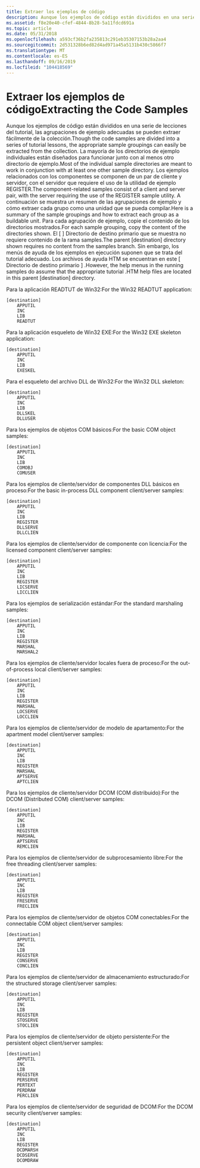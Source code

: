 ```yaml
---
title: Extraer los ejemplos de código
description: Aunque los ejemplos de código están divididos en una serie de lecciones del tutorial, las agrupaciones de ejemplo adecuadas se pueden extraer fácilmente de la colección.
ms.assetid: f8e20e40-cfef-4844-8b28-5a11fdcd691a
ms.topic: article
ms.date: 05/31/2018
ms.openlocfilehash: a593cf36b2fa235813c291eb35307153b28a2aa4
ms.sourcegitcommit: 2d531328b6ed82d4ad971a45a5131b430c5866f7
ms.translationtype: MT
ms.contentlocale: es-ES
ms.lasthandoff: 09/16/2019
ms.locfileid: "104418569"
---
```

# <a name="extracting-the-code-samples"></a><span data-ttu-id="14792-103">Extraer los ejemplos de código</span><span class="sxs-lookup"><span data-stu-id="14792-103">Extracting the Code Samples</span></span>

<span data-ttu-id="14792-104">Aunque los ejemplos de código están divididos en una serie de lecciones del tutorial, las agrupaciones de ejemplo adecuadas se pueden extraer fácilmente de la colección.</span><span class="sxs-lookup"><span data-stu-id="14792-104">Though the code samples are divided into a series of tutorial lessons, the appropriate sample groupings can easily be extracted from the collection.</span></span> <span data-ttu-id="14792-105">La mayoría de los directorios de ejemplo individuales están diseñados para funcionar junto con al menos otro directorio de ejemplo.</span><span class="sxs-lookup"><span data-stu-id="14792-105">Most of the individual sample directories are meant to work in conjunction with at least one other sample directory.</span></span> <span data-ttu-id="14792-106">Los ejemplos relacionados con los componentes se componen de un par de cliente y servidor, con el servidor que requiere el uso de la utilidad de ejemplo REGISTER.</span><span class="sxs-lookup"><span data-stu-id="14792-106">The component-related samples consist of a client and server pair, with the server requiring the use of the REGISTER sample utility.</span></span> <span data-ttu-id="14792-107">A continuación se muestra un resumen de las agrupaciones de ejemplo y cómo extraer cada grupo como una unidad que se pueda compilar.</span><span class="sxs-lookup"><span data-stu-id="14792-107">Here is a summary of the sample groupings and how to extract each group as a buildable unit.</span></span> <span data-ttu-id="14792-108">Para cada agrupación de ejemplo, copie el contenido de los directorios mostrados.</span><span class="sxs-lookup"><span data-stu-id="14792-108">For each sample grouping, copy the content of the directories shown.</span></span> <span data-ttu-id="14792-109">El \[ \] Directorio de destino primario que se muestra no requiere contenido de la rama samples.</span><span class="sxs-lookup"><span data-stu-id="14792-109">The parent \[destination\] directory shown requires no content from the samples branch.</span></span> <span data-ttu-id="14792-110">Sin embargo, los menús de ayuda de los ejemplos en ejecución suponen que se trata del tutorial adecuado. Los archivos de ayuda HTM se encuentran en este \[ Directorio de destino primario \] .</span><span class="sxs-lookup"><span data-stu-id="14792-110">However, the help menus in the running samples do assume that the appropriate tutorial .HTM help files are located in this parent \[destination\] directory.</span></span>

<span data-ttu-id="14792-111">Para la aplicación READTUT de Win32:</span><span class="sxs-lookup"><span data-stu-id="14792-111">For the Win32 READTUT application:</span></span>

``` syntax
[destination]
    APPUTIL
    INC
    LIB
    READTUT
```

<span data-ttu-id="14792-112">Para la aplicación esqueleto de Win32 EXE:</span><span class="sxs-lookup"><span data-stu-id="14792-112">For the Win32 EXE skeleton application:</span></span>

``` syntax
[destination]
    APPUTIL
    INC
    LIB
    EXESKEL
```

<span data-ttu-id="14792-113">Para el esqueleto del archivo DLL de Win32:</span><span class="sxs-lookup"><span data-stu-id="14792-113">For the Win32 DLL skeleton:</span></span>

``` syntax
[destination]
    APPUTIL
    INC
    LIB
    DLLSKEL
    DLLUSER
```

<span data-ttu-id="14792-114">Para los ejemplos de objetos COM básicos:</span><span class="sxs-lookup"><span data-stu-id="14792-114">For the basic COM object samples:</span></span>

``` syntax
[destination]
    APPUTIL
    INC
    LIB
    COMOBJ
    COMUSER
```

<span data-ttu-id="14792-115">Para los ejemplos de cliente/servidor de componentes DLL básicos en proceso:</span><span class="sxs-lookup"><span data-stu-id="14792-115">For the basic in-process DLL component client/server samples:</span></span>

``` syntax
[destination]
    APPUTIL
    INC
    LIB
    REGISTER
    DLLSERVE
    DLLCLIEN
```

<span data-ttu-id="14792-116">Para los ejemplos de cliente/servidor de componente con licencia:</span><span class="sxs-lookup"><span data-stu-id="14792-116">For the licensed component client/server samples:</span></span>

``` syntax
[destination]
    APPUTIL
    INC
    LIB
    REGISTER
    LICSERVE
    LICCLIEN
```

<span data-ttu-id="14792-117">Para los ejemplos de serialización estándar:</span><span class="sxs-lookup"><span data-stu-id="14792-117">For the standard marshaling samples:</span></span>

``` syntax
[destination]
    APPUTIL
    INC
    LIB
    REGISTER
    MARSHAL
    MARSHAL2
```

<span data-ttu-id="14792-118">Para los ejemplos de cliente/servidor locales fuera de proceso:</span><span class="sxs-lookup"><span data-stu-id="14792-118">For the out-of-process local client/server samples:</span></span>

``` syntax
[destination]
    APPUTIL
    INC
    LIB
    REGISTER
    MARSHAL
    LOCSERVE
    LOCCLIEN
```

<span data-ttu-id="14792-119">Para los ejemplos de cliente/servidor de modelo de apartamento:</span><span class="sxs-lookup"><span data-stu-id="14792-119">For the apartment model client/server samples:</span></span>

``` syntax
[destination]
    APPUTIL
    INC
    LIB
    REGISTER
    MARSHAL
    APTSERVE
    APTCLIEN
```

<span data-ttu-id="14792-120">Para los ejemplos de cliente/servidor DCOM (COM distribuido):</span><span class="sxs-lookup"><span data-stu-id="14792-120">For the DCOM (Distributed COM) client/server samples:</span></span>

``` syntax
[destination]
    APPUTIL
    INC
    LIB
    REGISTER
    MARSHAL
    APTSERVE
    REMCLIEN
```

<span data-ttu-id="14792-121">Para los ejemplos de cliente/servidor de subprocesamiento libre:</span><span class="sxs-lookup"><span data-stu-id="14792-121">For the free threading client/server samples:</span></span>

``` syntax
[destination]
    APPUTIL
    INC
    LIB
    REGISTER
    FRESERVE
    FRECLIEN
```

<span data-ttu-id="14792-122">Para los ejemplos de cliente/servidor de objetos COM conectables:</span><span class="sxs-lookup"><span data-stu-id="14792-122">For the connectable COM object client/server samples:</span></span>

``` syntax
[destination]
    APPUTIL
    INC
    LIB
    REGISTER
    CONSERVE
    CONCLIEN
```

<span data-ttu-id="14792-123">Para los ejemplos de cliente/servidor de almacenamiento estructurado:</span><span class="sxs-lookup"><span data-stu-id="14792-123">For the structured storage client/server samples:</span></span>

``` syntax
[destination]
    APPUTIL
    INC
    LIB
    REGISTER
    STOSERVE
    STOCLIEN
```

<span data-ttu-id="14792-124">Para los ejemplos de cliente/servidor de objeto persistente:</span><span class="sxs-lookup"><span data-stu-id="14792-124">For the persistent object client/server samples:</span></span>

``` syntax
[destination]
    APPUTIL
    INC
    LIB
    REGISTER
    PERSERVE
    PERTEXT
    PERDRAW
    PERCLIEN
```

<span data-ttu-id="14792-125">Para los ejemplos de cliente/servidor de seguridad de DCOM:</span><span class="sxs-lookup"><span data-stu-id="14792-125">For the DCOM security client/server samples:</span></span>

``` syntax
[destination]
    APPUTIL
    INC
    LIB
    REGISTER
    DCDMARSH
    DCDSERVE
    DCOMDRAW
```

 

 




